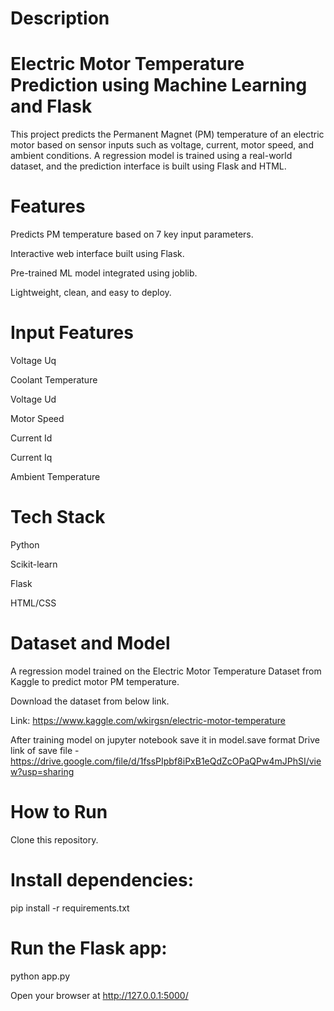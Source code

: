 # Description

# Electric Motor Temperature Prediction using Machine Learning and Flask
This project predicts the Permanent Magnet (PM) temperature of an electric motor based on sensor inputs such as voltage, current, motor speed, and ambient conditions. A regression model is trained using a real-world dataset, and the prediction interface is built using Flask and HTML.

# Features
Predicts PM temperature based on 7 key input parameters.

Interactive web interface built using Flask.

Pre-trained ML model integrated using joblib.

Lightweight, clean, and easy to deploy.

# Input Features
Voltage Uq

Coolant Temperature

Voltage Ud

Motor Speed

Current Id

Current Iq

Ambient Temperature

# Tech Stack
Python

Scikit-learn

Flask

HTML/CSS

# Dataset and Model

A regression model trained on the Electric Motor Temperature Dataset from Kaggle to predict motor PM temperature.

Download the dataset from below link.

Link: https://www.kaggle.com/wkirgsn/electric-motor-temperature

After training model on jupyter notebook save it in model.save format
Drive link of save file - https://drive.google.com/file/d/1fssPIpbf8iPxB1eQdZcOPaQPw4mJPhSI/view?usp=sharing

# How to Run
Clone this repository.

# Install dependencies:

pip install -r requirements.txt


# Run the Flask app:

python app.py

Open your browser at http://127.0.0.1:5000/

